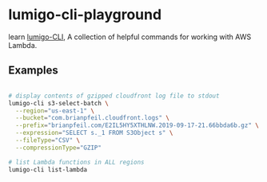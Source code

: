 # lumigo-cli-playground

learn [lumigo-CLI](https://github.com/lumigo-io/lumigo-cli), A collection of helpful commands for working with AWS Lambda.

## Examples

```sh

# display contents of gzipped cloudfront log file to stdout
lumigo-cli s3-select-batch \
  --region="us-east-1" \
  --bucket="com.brianpfeil.cloudfront.logs" \
  --prefix="brianpfeil.com/E2IL5HY5XTHLNW.2019-09-17-21.66bbda6b.gz" \
  --expression="SELECT s._1 FROM S3Object s" \
  --fileType="CSV" \
  --compressionType="GZIP"

# list Lambda functions in ALL regions
lumigo-cli list-lambda

```